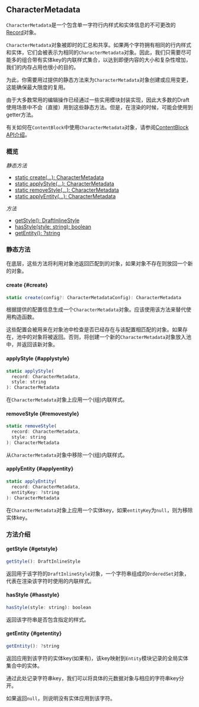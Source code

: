## CharacterMetadata

`CharacterMetadata`是一个包含单一字符行内样式和实体信息的不可更改的[Record](http://facebook.github.io/immutable-js/docs/#/Record/Record)对象。

`CharacterMetadata`对象被即时的汇总和共享。如果两个字符拥有相同的行内样式和实体，它们会被表示为相同的`CharacterMetadata`对象。因此，我们只需要尽可能多的组合带有实体key的内联样式集合，以达到即便内容的大小和复杂性增加，我们的内存占用也很小的目的。

为此，你需要用过提供的静态方法来为`CharacterMetadata`对象创建或应用变更，这能确保最大限度的复用。

由于大多数常用的编辑操作已经通过一些实用模块封装实现，因此大多数的Draft使用场景中不会（直接）用到这些静态方法。但是，在渲染的时候，可能会使用到getter方法。

有关如何在`ContentBlock`中使用`CharacterMetadata`对象，请参阅[ContentBlock API介绍](/./contentblock.html)。

### 概览

_静态方法_

* [static create\(...\): CharacterMetadata](#create)
* [static applyStyle\(...\): CharacterMetadata](#applystyle)
* [static removeStyle\(...\): CharacterMetadata](#removestyle)
* [static applyEntity\(...\): CharacterMetadata](#applyentity)

_方法_

* [getStyle\(\): DraftInlineStyle](#getstyle)
* [hasStyle\(style: string\): boolean](#hasstyle)
* [getEntity\(\): ?string](#getentity)

### 静态方法

在底层，这些方法将利用对象池返回匹配到的对象，如果对象不存在则放回一个新的对象。

#### create {#create}

```js
static create(config?: CharacterMetadataConfig): CharacterMetadata
```

根据提供的配置信息生成一个`CharacterMetadata`对象。应该使用该方法来替代使用构造函数。

这些配置会被用来在对象池中检查是否已经存在与该配置相匹配的对象。如果存在，池中的对象将被返回。否则，将创建一个新的`CharacterMetadata`对象放入池中，并返回该新对象。

#### applyStyle {#applystyle}

```js
static applyStyle(
  record: CharacterMetadata,
  style: string
): CharacterMetadata
```

在`CharacterMetadata`对象上应用一个\(组\)内联样式。

#### removeStyle {#removestyle}

```js
static removeStyle(
  record: CharacterMetadata,
  style: string
): CharacterMetadata
```

从`CharacterMetadata`对象中移除一个\(组\)内联样式。

#### applyEntity {#applyentity}

```js
static applyEntity(
  record: CharacterMetadata,
  entityKey: ?string
): CharacterMetadata
```

在`CharacterMetadata`对象上应用一个实体key，如果`entityKey`为`null`，则为移除实体key。

### 方法介绍

#### getStyle {#getstyle}

```js
getStyle(): DraftInlineStyle
```

返回用于该字符的`DraftInlineStyle`对象，一个字符串组成的`OrderedSet`对象，代表在渲染该字符时使用的内联样式。

#### hasStyle {#hasstyle}

```js
hasStyle(style: string): boolean
```

返回该字符串是否包含指定的样式。

#### getEntity {#getentity}

```js
getEntity(): ?string
```

返回应用到该字符的实体key\(如果有\)，该key映射到`Entity`模块记录的全局实体集合中的实体。

通过此处记录字符串key，我们可以将具体的元数据对象与相应的字符串key分开。

如果返回`null`，则说明没有实体应用到该字符。

